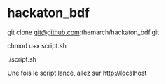 # hackaton_bdf

git clone git@github.com:themarch/hackaton_bdf.git

chmod u+x script.sh

./script.sh

Une fois le script lancé, allez sur http://localhost

